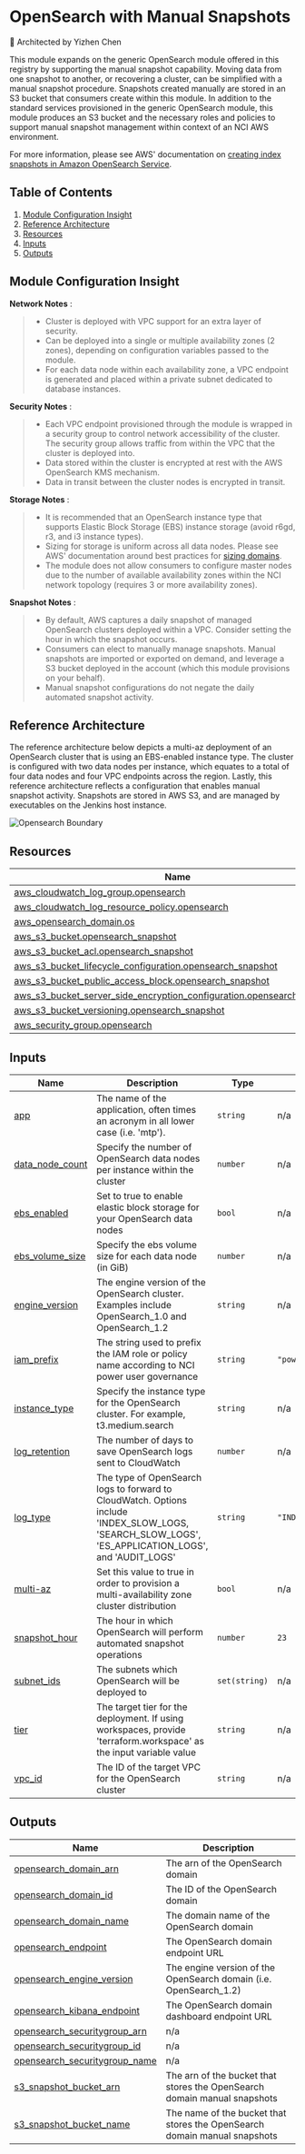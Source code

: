 # OpenSearch with Manual Snapshots

:dart: Architected by Yizhen Chen

This module expands on the generic OpenSearch module offered in this registry by supporting the manual snapshot capability. Moving data from one snapshot to another, or recovering a cluster, can be simplified with a manual snapshot procedure. Snapshots created manually are stored in an S3 bucket that consumers create within this module. In addition to the standard services provisioned in the generic OpenSearch module, this module produces an S3 bucket and the necessary roles and policies to support manual snapshot management within context of an NCI AWS environment.

For more information, please see AWS' documentation on [creating index snapshots in Amazon OpenSearch Service](https://docs.aws.amazon.com/opensearch-service/latest/developerguide/managedomains-snapshots.html).


## Table of Contents

1. [Module Configuration Insight](https://github.com/CBIIT/CTOS-DevOps-Innersource/tree/opensearch-manual-snapshot/terraform/modules/opensearch-manual-snapshot#module-configuration-insight)
2. [Reference Architecture](https://github.com/CBIIT/CTOS-DevOps-Innersource/tree/main/terraform/modules/opensearch-manual-snapshot#reference-architecture)
3. [Resources](https://github.com/CBIIT/CTOS-DevOps-Innersource/tree/main/terraform/modules/opensearch-manual-snapshot#resources)
4. [Inputs](https://github.com/CBIIT/CTOS-DevOps-Innersource/tree/main/terraform/modules/opensearch-manual-snapshot#inputs)
5. [Outputs](https://github.com/CBIIT/CTOS-DevOps-Innersource/tree/main/terraform/modules/opensearch-manual-snapshot#outputs)

## Module Configuration Insight

**Network Notes** : 
> - Cluster is deployed with VPC support for an extra layer of security.
> - Can be deployed into a single or multiple availability zones (2 zones), depending on configuration variables passed to the module.
> - For each data node within each availability zone, a VPC endpoint is generated and placed within a private subnet dedicated to database instances. 

**Security Notes** :
> - Each VPC endpoint provisioned through the module is wrapped in a security group to control network accessibility of the cluster. The security group allows traffic from within the VPC that the cluster is deployed into.
> - Data stored within the cluster is encrypted at rest with the AWS OpenSearch KMS mechanism.
> - Data in transit between the cluster nodes is encrypted in transit.

**Storage Notes** :
> - It is recommended that an OpenSearch instance type that supports Elastic Block Storage (EBS) instance storage (avoid r6gd, r3, and i3 instance types).
> - Sizing for storage is uniform across all data nodes. Please see AWS' documentation around best practices for [sizing domains](https://docs.aws.amazon.com/opensearch-service/latest/developerguide/sizing-domains.html).
> - The module does not allow consumers to configure master nodes due to the number of available availability zones within the NCI network topology (requires 3 or more availability zones).

**Snapshot Notes** :
> - By default, AWS captures a daily snapshot of managed OpenSearch clusters deployed within a VPC. Consider setting the hour in which the snapshot occurs.
> - Consumers can elect to manually manage snapshots. Manual snapshots are imported or exported on demand, and leverage a S3 bucket deployed in the account (which this module provisions on your behalf).
> - Manual snapshot configurations do not negate the daily automated snapshot activity.

## Reference Architecture
The reference architecture below depicts a multi-az deployment of an OpenSearch cluster that is using an EBS-enabled instance type. The cluster is configured with two data nodes per instance, which equates to a total of four data nodes and four VPC endpoints across the region. Lastly, this reference architecture reflects a configuration that enables manual snapshot activity. Snapshots are stored in AWS S3, and are managed by executables on the Jenkins host instance.

![Opensearch Boundary](./assets/diagram.png)

<!-- BEGIN_TF_DOCS -->
## Resources

| Name | Type |
|------|------|
| [aws_cloudwatch_log_group.opensearch](https://registry.terraform.io/providers/hashicorp/aws/latest/docs/resources/cloudwatch_log_group) | resource |
| [aws_cloudwatch_log_resource_policy.opensearch](https://registry.terraform.io/providers/hashicorp/aws/latest/docs/resources/cloudwatch_log_resource_policy) | resource |
| [aws_opensearch_domain.os](https://registry.terraform.io/providers/hashicorp/aws/latest/docs/resources/opensearch_domain) | resource |
| [aws_s3_bucket.opensearch_snapshot](https://registry.terraform.io/providers/hashicorp/aws/latest/docs/resources/s3_bucket) | resource |
| [aws_s3_bucket_acl.opensearch_snapshot](https://registry.terraform.io/providers/hashicorp/aws/latest/docs/resources/s3_bucket_acl) | resource |
| [aws_s3_bucket_lifecycle_configuration.opensearch_snapshot](https://registry.terraform.io/providers/hashicorp/aws/latest/docs/resources/s3_bucket_lifecycle_configuration) | resource |
| [aws_s3_bucket_public_access_block.opensearch_snapshot](https://registry.terraform.io/providers/hashicorp/aws/latest/docs/resources/s3_bucket_public_access_block) | resource |
| [aws_s3_bucket_server_side_encryption_configuration.opensearch_snapshot](https://registry.terraform.io/providers/hashicorp/aws/latest/docs/resources/s3_bucket_server_side_encryption_configuration) | resource |
| [aws_s3_bucket_versioning.opensearch_snapshot](https://registry.terraform.io/providers/hashicorp/aws/latest/docs/resources/s3_bucket_versioning) | resource |
| [aws_security_group.opensearch](https://registry.terraform.io/providers/hashicorp/aws/latest/docs/resources/security_group) | resource |

## Inputs

| Name | Description | Type | Default | Required |
|------|-------------|------|---------|:--------:|
| <a name="input_app"></a> [app](#input\_app) | The name of the application, often times an acronym in all lower case (i.e. 'mtp'). | `string` | n/a | yes |
| <a name="input_data_node_count"></a> [data\_node\_count](#input\_data\_node\_count) | Specify the number of OpenSearch data nodes per instance within the cluster | `number` | n/a | yes |
| <a name="input_ebs_enabled"></a> [ebs\_enabled](#input\_ebs\_enabled) | Set to true to enable elastic block storage for your OpenSearch data nodes | `bool` | n/a | yes |
| <a name="input_ebs_volume_size"></a> [ebs\_volume\_size](#input\_ebs\_volume\_size) | Specify the ebs volume size for each data node (in GiB) | `number` | n/a | yes |
| <a name="input_engine_version"></a> [engine\_version](#input\_engine\_version) | The engine version of the OpenSearch cluster. Examples include OpenSearch\_1.0 and OpenSearch\_1.2 | `string` | n/a | yes |
| <a name="input_iam_prefix"></a> [iam\_prefix](#input\_iam\_prefix) | The string used to prefix the IAM role or policy name according to NCI power user governance | `string` | `"power-user"` | no |
| <a name="input_instance_type"></a> [instance\_type](#input\_instance\_type) | Specify the instance type for the OpenSearch cluster. For example, t3.medium.search | `string` | n/a | yes |
| <a name="input_log_retention"></a> [log\_retention](#input\_log\_retention) | The number of days to save OpenSearch logs sent to CloudWatch | `number` | n/a | yes |
| <a name="input_log_type"></a> [log\_type](#input\_log\_type) | The type of OpenSearch logs to forward to CloudWatch. Options include 'INDEX\_SLOW\_LOGS, 'SEARCH\_SLOW\_LOGS', 'ES\_APPLICATION\_LOGS', and 'AUDIT\_LOGS' | `string` | `"INDEX_SLOW_LOGS"` | no |
| <a name="input_multi-az"></a> [multi-az](#input\_multi-az) | Set this value to true in order to provision a multi-availability zone cluster distribution | `bool` | n/a | yes |
| <a name="input_snapshot_hour"></a> [snapshot\_hour](#input\_snapshot\_hour) | The hour in which OpenSearch will perform automated snapshot operations | `number` | `23` | no |
| <a name="input_subnet_ids"></a> [subnet\_ids](#input\_subnet\_ids) | The subnets which OpenSearch will be deployed to | `set(string)` | n/a | yes |
| <a name="input_tier"></a> [tier](#input\_tier) | The target tier for the deployment. If using workspaces, provide 'terraform.workspace' as the input variable value | `string` | n/a | yes |
| <a name="input_vpc_id"></a> [vpc\_id](#input\_vpc\_id) | The ID of the target VPC for the OpenSearch cluster | `string` | n/a | yes |

## Outputs

| Name | Description |
|------|-------------|
| <a name="output_opensearch_domain_arn"></a> [opensearch\_domain\_arn](#output\_opensearch\_domain\_arn) | The arn of the OpenSearch domain |
| <a name="output_opensearch_domain_id"></a> [opensearch\_domain\_id](#output\_opensearch\_domain\_id) | The ID of the OpenSearch domain |
| <a name="output_opensearch_domain_name"></a> [opensearch\_domain\_name](#output\_opensearch\_domain\_name) | The domain name of the OpenSearch domain |
| <a name="output_opensearch_endpoint"></a> [opensearch\_endpoint](#output\_opensearch\_endpoint) | The OpenSearch domain endpoint URL |
| <a name="output_opensearch_engine_version"></a> [opensearch\_engine\_version](#output\_opensearch\_engine\_version) | The engine version of the OpenSearch domain (i.e. OpenSearch\_1.2) |
| <a name="output_opensearch_kibana_endpoint"></a> [opensearch\_kibana\_endpoint](#output\_opensearch\_kibana\_endpoint) | The OpenSearch domain dashboard endpoint URL |
| <a name="output_opensearch_securitygroup_arn"></a> [opensearch\_securitygroup\_arn](#output\_opensearch\_securitygroup\_arn) | n/a |
| <a name="output_opensearch_securitygroup_id"></a> [opensearch\_securitygroup\_id](#output\_opensearch\_securitygroup\_id) | n/a |
| <a name="output_opensearch_securitygroup_name"></a> [opensearch\_securitygroup\_name](#output\_opensearch\_securitygroup\_name) | n/a |
| <a name="output_s3_snapshot_bucket_arn"></a> [s3\_snapshot\_bucket\_arn](#output\_s3\_snapshot\_bucket\_arn) | The arn of the bucket that stores the OpenSearch domain manual snapshots |
| <a name="output_s3_snapshot_bucket_name"></a> [s3\_snapshot\_bucket\_name](#output\_s3\_snapshot\_bucket\_name) | The name of the bucket that stores the OpenSearch domain manual snapshots |
<!-- END_TF_DOCS -->